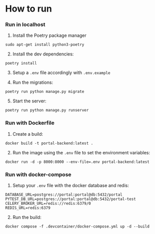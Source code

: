 # How to run

### Run in localhost

1. Install the Poetry package manager

```console
sudo apt-get install python3-poetry
```

2. Install the dev dependencies:

```console
poetry install
```

3. Setup a `.env` file accordingly with `.env.example`

4. Run the migrations:

```console
poetry run python manage.py migrate
```

5. Start the server:

```console
poetry run python manage.py runserver
```

### Run with Dockerfile

1. Create a build:

```console
docker build -t portal-backend:latest .
```

2. Run the image using the `.env` file to set the environment variables:

```console
docker run -d -p 8000:8000 --env-file=.env portal-backend:latest
```

### Run with docker-compose

1. Setup your `.env` file with the docker database and redis:

```
DATABASE_URL=postgres://portal:portal@db:5432/portal
PYTEST_DB_URL=postgres://portal:portal@db:5432/portal-test
CELERY_BROKER_URL=redis://redis:6379/0
REDIS_URL=redis:6379
```

2. Run the build:

```console
docker compose -f .devcontainer/docker-compose.yml up -d --build
```
